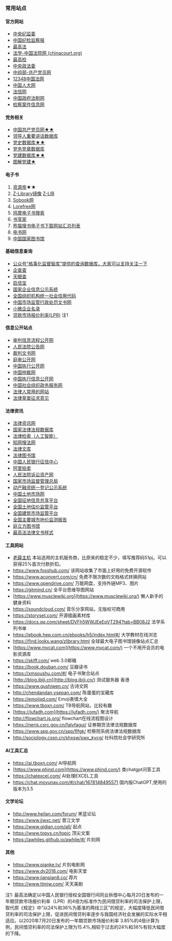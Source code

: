 ### 常用站点

#### 官方网站

- [中央纪监委](https://www.ccdi.gov.cn/)
- [中国纪检监察报](https://jjjcb.ccdi.gov.cn/epaper/)
- [最高法](https://www.court.gov.cn/)
- [法学-中国法院网 (chinacourt.org)](https://www.chinacourt.org/article/index/id/MzAwNDAwNSAOAAA.shtml)
- [最高检](https://www.12309.gov.cn/)
- [中央政法委](http://www.chinapeace.gov.cn/)
- [中组部-共产党员网](https://www.12371.cn/)
- [12348中国法网](http://www.12348.gov.cn/#/homepage)
- [中国人大网](http://www.npc.gov.cn/)
- [法信网](http://www.faxin.cn/)
- [中国政府法制网](http://www.chinalaw.gov.cn/)
- [检察案件信息网](https://www.12309.gov.cn/12309/ajxxgk/index.shtml)

#### 党务相关

- [中国共产党员网★★](https://www.12371.cn/)
- [领导人重要讲话数据库](http://cpc.people.com.cn/)
- [党史数据库★★](http://dangshi.people.com.cn/GB/234123/index.html)
- [党务党章数据库](http://dangjian.people.com.cn/GB/136058/427510/index.html#two)
- [党建数据库★★](http://djsjk.people.cn/)
- [图解党建★](https://djy.people.com.cn/)

#### 电子书

1. [资源帝](http://www.ziyuandi.cn/)★★
2. [Z-Library镜像](https://zbook.eu.org/) [Z-LIB](https://www.ibiji.cn/doku.php/z-lib)
3. [Sobook网](https://sobooks.net/)
4. [Lorefree网](https://ebook2.lorefree.com/)
5. [鸠摩电子书搜索](https://www.jiumodiary.com/)
6. [书享家](https://www.shuxiangjia.cn/?hao.su)
7. [熊猫搜书电子书下载网站汇总列表](https://xmsoushu.com/#/)
8. [电书网](https://www.ebookapp.cc/category-2.html)
9. [中国国家图书馆](http://www.nlc.cn/)

#### 基础信息查询

- [公众号“格事化监督智库”提供的查询数据库，大家可以支持关注一下](https://fgk.zweiyun.com/mobile/djfg/swzn)
- [企查查](https://www.qcc.com/)
- [天眼查](https://www.tianyancha.com/)
- [启信宝](https://www.qixin.com/)
- [国家企业信息公示系统](http://www.gsxt.gov.cn/index.html)
- [全国组织机构统一社会信用代码](https://www.cods.org.cn/)
- [中国市场监管行政处罚文书网](https://cfws.samr.gov.cn/)
- [小微企业名录](http://xwqy.gsxt.gov.cn/)
- [贷款市场报价利率(LPR)](https://www.chinamoney.com.cn/chinese/lllpr/)  注1

#### 信息公开站点

- [审判信息流程公开网](https://splcgk.court.gov.cn/gzfwww/)
- [人民法院公告网](https://rmfygg.court.gov.cn/)
- [裁判文书网](https://wenshu.court.gov.cn/)
- [庭审公开网](http://tingshen.court.gov.cn/)
- [中国执行公开网](http://zxgk.court.gov.cn/)
- [中国仲裁网](http://www.china-arbitration.com/)
- [中国执行信息公开网](http://zxgk.court.gov.cn/)
- [中国社会组织政务服务网](https://chinanpo.mca.gov.cn/)
- [法律人常用的网站](https://hao.solegal.cn/)
- [法律草案征求意见](http://www.npc.gov.cn/flcaw/)

#### 法律资讯

- [法律资讯网](http://www.dyzxw.org/)
- [国家法律法规数据库](https://flk.npc.gov.cn/)
- [法律检索（人工智能）](https://meta.law/)
- [知网搜法网](http://law.cnki.net/)
- [法律文库](http://lawdb.cncourt.org/)
- [法律图书馆](http://www.law-lib.com/)
- [中国人民银行征信中心](http://www.pbccrc.org.cn/)
- [阿里拍卖](https://sf.taobao.com/)
- [人民法院诉讼资产网](https://www.rmfysszc.gov.cn/)
- [国家市场监督管理总局](https://www.samr.gov.cn/)
- [动产融资统一登记公示系统](https://www.zhongdengwang.org.cn/)
- [中国土地市场网](https://www.landchina.com/)
- [全国征地信息共享平台](http://z.mnr.gov.cn/)
- [全国土地估价监管平台](https://tdgj.mnr.gov.cn/)
- [全国建筑市场监管平台](http://jzsc.mohurd.gov.cn/home)
- [全国主要城市地价监测报告](http://www.mnr.gov.cn/sj/sjfw/td_19262/djjcbg/)
- [庭立方图书馆](https://www.scxsls.com/knowledge)
- [最高法法律文书样式](https://www.court.gov.cn/susong.html)

#### 工具网站

- [老薛主机](https://my.laoxuehost.com/aff.php?aff=11891) 本站选用的主机服务商，比原来的稳定不少，填写推荐码51pj，可以获得25%首次付款折扣。
- https://www.fosshub.com/ 该网站收集了市面上好用的免费开源软件
- https://www.aconvert.com/cn/ 免费不限次数的文档格式转换网站
- https://www.opendrive.com/ 万能网盘，支持外链MP3、图片
- https://gitmind.cn/ 全平台思维导图网站
- [https://www.musclewiki.org](https://www.musclewiki.org/) 懒人新手的健身资料
- https://soundcloud.com/ 音乐分享网站，无版权可商用
- https://storyset.com/ 开源插画素材库
- https://docs.qq.com/sheet/DVFh5WWJEeEpVT294?tab=BB08J2 法学系列书单
- https://ebook.hep.com.cn/ebooks/h5/index.html#/ 大学教材在线浏览
- https://find.looks.wang/zlibrary.html 全球最大电子图书馆镜像站点汇总
- [https://www.mvcat.com](https://www.mvcat.com/) 一个不用开会员的电影资源库
- https://skiff.com/ web 3.0邮箱
- https://book.douban.com/ 豆瓣读书
- https://xmsoushu.com/#/ 电子书聚合站点
- [http://blog.ibiji.cn](http://blog.ibiji.cn/) 测试服务器 香港
- https://www.gushiwen.cn/ 古诗文网
- http://chendandan.ysepan.com/ 陈蛋蛋的宝藏库
- https://emojixd.com/ Emoji表情大全
- https://www.tboxn.com/ TB导航网站，比较有趣
- [https://jufadh.com](https://jufadh.com/) 聚法导航
- http://flowchart.js.org/ flowchart在线流程图设计
- https://neris.csrc.gov.cn/falvfagui/ 证券期货法律法规数据库
- https://www.spp.gov.cn/spp/flfgk/ 检察院系统法律法规数据库
- http://sociology.cssn.cn/shxsw/swx_kycg/ 社科院社会学研究所

#### AI工具汇总

- https://ai.tboxn.com/ AI导航网
- [https://www.phind.com](https://www.phind.com/) 类chatgpt问答工具
- https://chatexcel.com/ AI处理EXCEL工具
- https://chat.moyunav.com/#/chat/1678148495571 国内版ChatGPT,使用的版本为3.5

#### 文学论坛

- http://www.heilan.com/forum/ 黑蓝论坛
- https://www.jjwxc.net/ 晋江文学
- https://www.qidian.com/all/ 起点
- https://www.topys.cn/topic 顶尖文案
- https://awhiles.github.io/awhile/#/ 片刻网

#### 其他

- https://www.pianke.tv/ 片刻电影网
- https://www.dy2018.com/ 电影天堂
- https://www.jianpian8.co/ 荐片
- https://www.ttmjw.com/ 天天美剧

注1: 最高法确定以中国人民银行授权全国银行间同业拆借中心每月20日发布的一年期贷款市场报价利率（LPR）的4倍为标准作为民间借贷利率的司法保护上限，取代原《规定》中“以24%和36%为基准的两线三区”的规定，大幅度降低民间借贷利率的司法保护上限，促进民间借贷利率逐步与我国经济社会发展的实际水平相适应。以2020年7月20日发布的一年期贷款市场报价利率 3.85%的4倍计算为例，民间借贷利率的司法保护上限为15.4%,相较于过去的24%和36%有较大幅度的下降。
